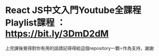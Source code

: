 # React JS中文入門Youtube全課程Playlist課程 ：https://bit.ly/3DmD2dM

上完課後覺得對你有用的話請記得得給這個repository一顆⭐作為支持，謝謝
